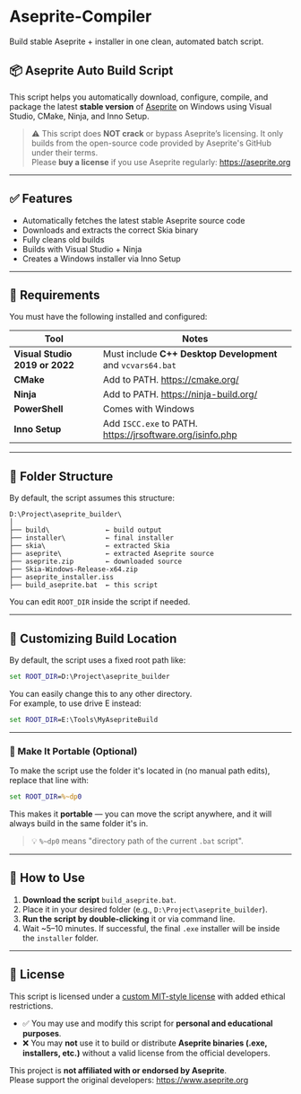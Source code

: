 # Aseprite-Compiler
Build stable Aseprite + installer in one clean, automated batch script.

## 📦 Aseprite Auto Build Script

This script helps you automatically download, configure, compile, and package the latest **stable version** of [Aseprite](https://www.aseprite.org) on Windows using Visual Studio, CMake, Ninja, and Inno Setup.

> ⚠️ This script does **NOT crack** or bypass Aseprite’s licensing. It only builds from the open-source code provided by Aseprite's GitHub under their terms.  
> Please **buy a license** if you use Aseprite regularly: https://aseprite.org

---

## ✅ Features

- Automatically fetches the latest stable Aseprite source code
- Downloads and extracts the correct Skia binary
- Fully cleans old builds
- Builds with Visual Studio + Ninja
- Creates a Windows installer via Inno Setup

---

## 🧰 Requirements

You must have the following installed and configured:

| Tool         | Notes |
|--------------|-------|
| **Visual Studio 2019 or 2022** | Must include **C++ Desktop Development** and `vcvars64.bat` |
| **CMake**     | Add to PATH. https://cmake.org/ |
| **Ninja**     | Add to PATH. https://ninja-build.org/ |
| **PowerShell** | Comes with Windows |
| **Inno Setup** | Add `ISCC.exe` to PATH. https://jrsoftware.org/isinfo.php |

---

## 📂 Folder Structure

By default, the script assumes this structure:

```
D:\Project\aseprite_builder\
│
├── build\              ← build output
├── installer\          ← final installer
├── skia\               ← extracted Skia
├── aseprite\           ← extracted Aseprite source
├── aseprite.zip        ← downloaded source
├── Skia-Windows-Release-x64.zip
├── aseprite_installer.iss
├── build_aseprite.bat  ← this script
```

You can edit `ROOT_DIR` inside the script if needed.

---

## 🔧 Customizing Build Location

By default, the script uses a fixed root path like:

```bat
set ROOT_DIR=D:\Project\aseprite_builder
```

You can easily change this to any other directory.  
For example, to use drive E instead:

```bat
set ROOT_DIR=E:\Tools\MyAsepriteBuild
```

---

### 🧳 Make It Portable (Optional)

To make the script use the folder it's located in (no manual path edits), replace that line with:

```bat
set ROOT_DIR=%~dp0
```

This makes it **portable** — you can move the script anywhere, and it will always build in the same folder it's in.

> 💡 `%~dp0` means "directory path of the current `.bat` script".

---

## 🚀 How to Use

1. **Download the script** `build_aseprite.bat`.
2. Place it in your desired folder (e.g., `D:\Project\aseprite_builder`).
3. **Run the script by double-clicking** it or via command line.
4. Wait ~5–10 minutes. If successful, the final `.exe` installer will be inside the `installer` folder.

---

## 📄 License

This script is licensed under a [custom MIT-style license](LICENSE) with added ethical restrictions.

- ✅ You may use and modify this script for **personal and educational purposes**.
- ❌ You may **not** use it to build or distribute **Aseprite binaries (.exe, installers, etc.)** without a valid license from the official developers.

This project is **not affiliated with or endorsed by Aseprite**.  
Please support the original developers: https://www.aseprite.org
